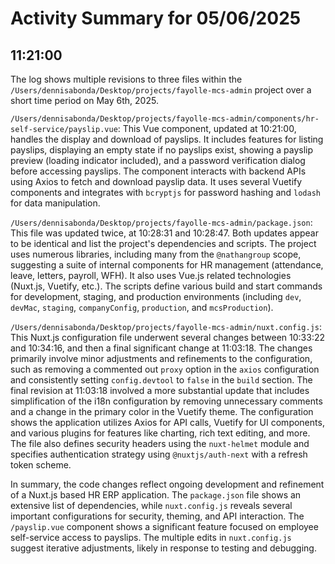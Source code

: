 # Activity Summary for 05/06/2025

## 11:21:00
The log shows multiple revisions to three files within the `/Users/dennisabonda/Desktop/projects/fayolle-mcs-admin` project over a short time period on May 6th, 2025.

`/Users/dennisabonda/Desktop/projects/fayolle-mcs-admin/components/hr-self-service/payslip.vue`:  This Vue component, updated at 10:21:00, handles the display and download of payslips.  It includes features for listing payslips, displaying an empty state if no payslips exist, showing a payslip preview (loading indicator included),  and a password verification dialog before accessing payslips.  The component interacts with backend APIs using Axios to fetch and download payslip data.  It uses several Vuetify components and integrates with `bcryptjs` for password hashing and `lodash` for data manipulation.


`/Users/dennisabonda/Desktop/projects/fayolle-mcs-admin/package.json`: This file was updated twice, at 10:28:31 and 10:28:47.  Both updates appear to be identical and list the project's dependencies and scripts. The project uses numerous libraries, including many from the `@nathangroup` scope, suggesting a suite of internal components for HR management (attendance, leave, letters, payroll, WFH).  It also uses Vue.js related technologies (Nuxt.js, Vuetify, etc.). The scripts define various build and start commands for development, staging, and production environments (including `dev`, `devMac`, `staging`, `companyConfig`, `production`, and `mcsProduction`).


`/Users/dennisabonda/Desktop/projects/fayolle-mcs-admin/nuxt.config.js`:  This Nuxt.js configuration file underwent several changes between 10:33:22 and 10:34:16, and then a final significant change at 11:03:18.  The changes primarily involve minor adjustments and refinements to the configuration, such as removing a commented out `proxy` option in the `axios` configuration and consistently setting `config.devtool` to `false` in the `build` section. The final revision at 11:03:18 involved a more substantial update that includes simplification of the i18n configuration by removing unnecessary comments and  a change in the primary color in the Vuetify theme. The configuration shows the application utilizes Axios for API calls, Vuetify for UI components, and various plugins for features like charting, rich text editing, and more.  The file also defines security headers using the `nuxt-helmet` module and specifies authentication strategy using `@nuxtjs/auth-next` with a refresh token scheme.

In summary, the code changes reflect ongoing development and refinement of a Nuxt.js based HR ERP application. The  `package.json` file shows an extensive list of dependencies, while `nuxt.config.js` reveals several important configurations for security, theming, and API interaction. The  `/payslip.vue` component shows a significant feature focused on employee self-service access to payslips.  The multiple edits in `nuxt.config.js` suggest iterative adjustments, likely in response to testing and debugging.
